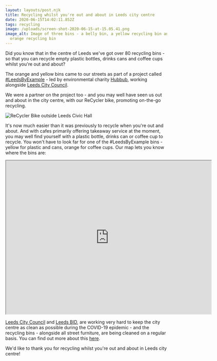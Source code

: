 ```yaml
---
layout: layouts/post.njk
title: Recycling whilst you're out and about in Leeds city centre
date: 2020-06-15T14:02:11.852Z
tags: recycling
image: /uploads/screen-shot-2020-06-15-at-15.05.41.png
image_alt: Image of three bins - a belly bin, a yellow recycling bin and an
  orange recycling bin
---
```

Did you know that in the centre of Leeds we've got over 80 recycling bins - so that you can recycle empty plastic bottles, drinks cans and coffee cups whilst you're out and about?

The orange and yellow bins came to our streets as part of a project called [\#LeedsByExample](https://www.hubbub.org.uk/leeds-by-example) - led by environmental charity [Hubbub](https://www.hubbub.org.uk/), working alongside [Leeds City Council](https://www.leeds.gov.uk/residents/bins-and-recycling).  

We were a partner on the project too - and you may well have seen us out and about in the city centre, with our ReCycler bike, promoting on-the-go recycling.

![ReCycler Bike outside Leeds Civic Hall](/uploads/screen-shot-2020-06-15-at-15.21.09.png "ReCycler bike promoting #LeedsByExample")

It's now much easier than it was previously to recycle when you're out and about.  And with cafes primarily offering takeaway service at the moment, you may well find yourself with a plastic bottle, drinks can or coffee cup to recycle.  You won't have to look far for one of the #LeedsByExample bins - yellow for plastic and cans, orange for coffee cups.  Our map lets you know where the bins are:

<iframe src="https://www.google.com/maps/d/embed?mid=1eIs1-zEzJ63x57jwAkNAxTEwciCylwKU" width="640" height="480"></iframe>

[Leeds City Council](https://twitter.com/Leeds_City_Ctr) and [Leeds BID](https://twitter.com/LeedsBID/status/1272479592771719168), are working very hard to keep the city centre as clean as possible during the COVID-19 epidemic - and the recycling bins - alongside all street furniture, are being cleaned on a regular basis.  You can find out more about this [here](https://news.leeds.gov.uk/news/further-information-and-guidance-issued-ahead-of-shops-reopening-in-leeds-city-centre).

We'd like to thank you for recycling whilst you're out and about in Leeds city centre!